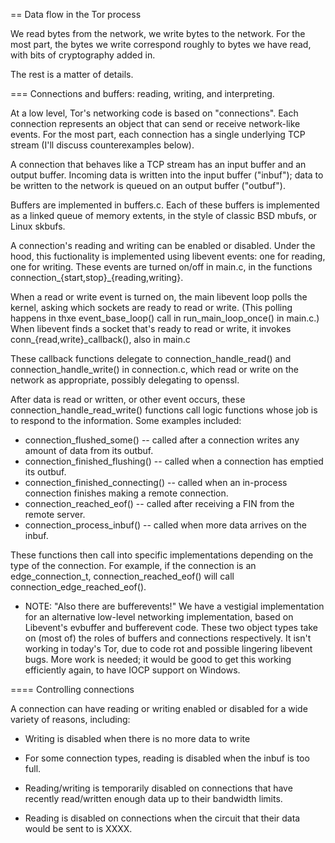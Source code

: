 
== Data flow in the Tor process

We read bytes from the network, we write bytes to the network.  For the
most part, the bytes we write correspond roughly to bytes we have read,
with bits of cryptography added in.

The rest is a matter of details.

=== Connections and buffers: reading, writing, and interpreting.

At a low level, Tor's networking code is based on "connections".  Each
connection represents an object that can send or receive network-like
events.  For the most part, each connection has a single underlying TCP
stream (I'll discuss counterexamples below).

A connection that behaves like a TCP stream has an input buffer and an
output buffer.  Incoming data is
written into the input buffer ("inbuf"); data to be written to the
network is queued on an output buffer ("outbuf").

Buffers are implemented in buffers.c.  Each of these buffers is
implemented as a linked queue of memory extents, in the style of classic
BSD mbufs, or Linux skbufs.

A connection's reading and writing can be enabled or disabled.  Under
the hood, this fuctionality is implemented using libevent events: one
for reading, one for writing.  These events are turned on/off in
main.c, in the functions connection_{start,stop}_{reading,writing}.

When a read or write event is turned on, the main libevent loop polls
the kernel, asking which sockets are ready to read or write.  (This
polling happens in thxe event_base_loop() call in run_main_loop_once()
in main.c.)  When libevent finds a socket that's ready to read or write,
it invokes conn_{read,write}_callback(), also in main.c

These callback functions delegate to connection_handle_read() and
connection_handle_write() in connection.c, which read or write on the
network as appropriate, possibly delegating to openssl.

After data is read or written, or other event occurs, these
connection_handle_read_write() functions call logic functions whose job is
to respond to the information.  Some examples included:

   * connection_flushed_some() -- called after a connection writes any
     amount of data from its outbuf.
   * connection_finished_flushing() -- called when a connection has
     emptied its outbuf.
   * connection_finished_connecting() -- called when an in-process connection
     finishes making a remote connection.
   * connection_reached_eof() -- called after receiving a FIN from the
     remote server.
   * connection_process_inbuf() -- called when more data arrives on
     the inbuf.

These functions then call into specific implementations depending on
the type of the connection.  For example, if the connection is an
edge_connection_t, connection_reached_eof() will call
connection_edge_reached_eof().

   * NOTE: "Also there are bufferevents!"  We have a vestigial
     implementation for an alternative low-level networking
     implementation, based on Libevent's evbuffer and bufferevent
     code.  These two object types take on (most of) the roles of
     buffers and connections respectively. It isn't working in today's
     Tor, due to code rot and possible lingering libevent bugs.  More
     work is needed; it would be good to get this working efficiently
     again, to have IOCP support on Windows.


==== Controlling connections

A connection can have reading or writing enabled or disabled for a
wide variety of reasons, including:
   * Writing is disabled when there is no more data to write

   * For some connection types, reading is disabled when the inbuf is
     too full.

   * Reading/writing is temporarily disabled on connections that have
     recently read/written enough data up to their bandwidth limits.

   * Reading is disabled on connections when the circuit that their
     data would be sent to is XXXX.

